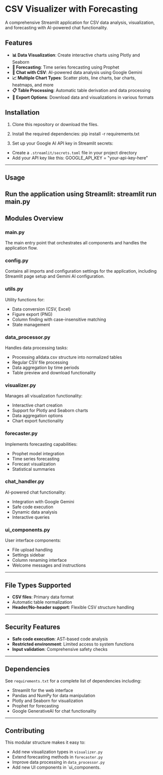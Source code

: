 # CSV Visualizer with Forecasting

A comprehensive Streamlit application for CSV data analysis, visualization, and forecasting with AI-powered chat functionality.

## Features

- **📊 Data Visualization**: Create interactive charts using Plotly and Seaborn
- **🔮 Forecasting**: Time series forecasting using Prophet
- **🤖 Chat with CSV**: AI-powered data analysis using Google Gemini
- **📈 Multiple Chart Types**: Scatter plots, line charts, bar charts, heatmaps, and more
- **📋 Table Processing**: Automatic table derivation and data processing
- **💾 Export Options**: Download data and visualizations in various formats



## Installation

1. Clone this repository or download the files.

2. Install the required dependencies:
pip install -r requirements.txt
3. Set up your Google AI API key in Streamlit secrets:

- Create a `.streamlit/secrets.toml` file in your project directory
- Add your API key like this:
GOOGLE_API_KEY = "your-api-key-here"
---

## Usage

Run the application using Streamlit:
streamlit run main.py
---

## Modules Overview

### main.py

The main entry point that orchestrates all components and handles the application flow.

### config.py

Contains all imports and configuration settings for the application, including Streamlit page setup and Gemini AI configuration.

### utils.py

Utility functions for:

- Data conversion (CSV, Excel)
- Figure export (PNG)
- Column finding with case-insensitive matching
- State management

### data_processor.py

Handles data processing tasks:

- Processing alldata.csv structure into normalized tables
- Regular CSV file processing
- Data aggregation by time periods
- Table preview and download functionality

### visualizer.py

Manages all visualization functionality:

- Interactive chart creation
- Support for Plotly and Seaborn charts
- Data aggregation options
- Chart export functionality

### forecaster.py

Implements forecasting capabilities:

- Prophet model integration
- Time series forecasting
- Forecast visualization
- Statistical summaries

### chat_handler.py

AI-powered chat functionality:

- Integration with Google Gemini
- Safe code execution
- Dynamic data analysis
- Interactive queries

### ui_components.py

User interface components:

- File upload handling
- Settings sidebar
- Column renaming interface
- Welcome messages and instructions

---

## File Types Supported

- **CSV files**: Primary data format
-  Automatic table normalization
- **Header/No-header support**: Flexible CSV structure handling

---

## Security Features

- **Safe code execution**: AST-based code analysis
- **Restricted environment**: Limited access to system functions
- **Input validation**: Comprehensive safety checks

---

## Dependencies

See `requirements.txt` for a complete list of dependencies including:

- Streamlit for the web interface
- Pandas and NumPy for data manipulation
- Plotly and Seaborn for visualization
- Prophet for forecasting
- Google GenerativeAI for chat functionality

---

## Contributing

This modular structure makes it easy to:

- Add new visualization types in `visualizer.py`
- Extend forecasting methods in `forecaster.py`
- Improve data processing in `data_processor.py`
- Add new UI components in `ui_components.